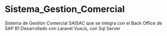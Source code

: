 # Sistema_Gestion_Comercial

Sistema de Gestión Comercial SAISAC que se integra con el Back Office de SAP B1
Desarrollado con Laravel VueJs, con Sql Server
